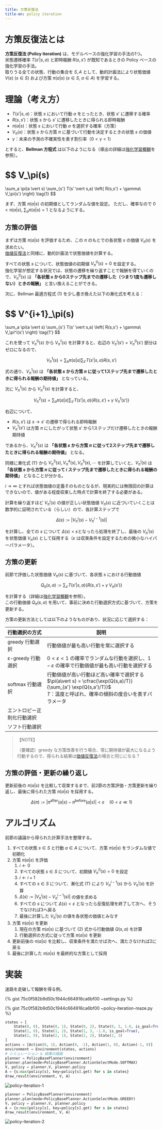 ```yaml
---
title: 方策反復法
title-en: policy iteration
---
```

# 方策反復法とは

**方策反復法 (Policy iteration)** は、モデルベースの強化学習の手法の1つ。  
状態遷移確率 $T(s'\vert s,a)$ と即時報酬 $R(s,s')$ が既知であるときの Policy ベースの強化学習の手法。  
取りうる全ての状態、行動の集合を $S, A$ として、動的計画法により状態価値 $V(s)\ (s \in S)$ および方策 $\pi(a\vert s)\ (s \in S,\ a \in A)$ を学習する。


# 理論（考え方）

- $T(s'\vert s,a)$：状態 $s$ において行動 $a$ をとったとき、状態 $s'$ に遷移する確率
- $R(s,s')$：状態 $s$ から $s'$ に遷移したときに得られる即時報酬
- $\pi(a\vert s)$：状態 $s$ において行動 $a$ を選択する確率（方策）
- $V_\pi(s)$：状態 $s$ から方策 $\pi$ に基づいて行動を決定するときの状態 $s$ の価値
- $\gamma$：未来の予測の不確実性を表す割引率（$0\lt \gamma \lt 1$）

とすると、**Bellman 方程式** は以下のようになる（導出の詳細は[強化学習概観](reinforcement-learning-overview.md)を参照）。  

$$
V_\pi(s)
=
\sum_a \pi(a \vert s) \sum_{s'} T(s' \vert s,a)
\left\{ R(s,s') + \gamma\ V_\pi(s') \right\}
\tag{1}
$$

まず、方策 $\pi(a\vert s)$ の初期値としてランダムな値を設定。
ただし、確率なので $0\lt\pi(a\vert s),\ \sum_a\pi(a\vert s) = 1$ となるようにする。

## 方策の評価

まずは方策 $\pi(a\vert s)$ を評価するため、この $\pi$ のもとでの各状態 $s$ の価値 $V_\pi(s)$ を求めたい。  
[価値反復法](value-iteration.md)と同様に、動的計画法で状態価値を計算する。

すべての状態 $s$ について、状態価値の初期値 $V_\pi^0(s)=0$ を設定する。  
強化学習が想定する状況では、状態の遷移を繰り返すことで報酬を得ていくので、$V_\pi^0(s)$ は **「各状態 $s$ から0ステップ先までの遷移した（つまり1度も遷移しない）ときの報酬」** と言い換えることができる。

次に、Bellman 最適方程式 $(1)$ を少し書き換えた以下の漸化式を考える：

$$
V^{i+1}_\pi(s)
=
\sum_a \pi(a \vert s) \sum_{s'} T(s' \vert s,a)
\left\{ R(s,s') + \gamma\ V_\pi^i(s') \right\}
\tag{1'}
$$

これを使って $V_\pi^0(s)$ から $V_\pi^1(s)$ を計算すると、右辺の $V_\pi^i(s')=V_\pi^0(s')$ 部分はゼロになるので、

$$
V_\pi^1(s) =
\sum_a \pi(a \vert s) \sum_{s'} T(s' \vert s,a)
R(s,s')
$$

式の通り、$V_\pi^1(s)$ は **「各状態 $s$ から方策 $\pi$ に従って1ステップ先まで遷移したときに得られる報酬の期待値」** となっている。

次に $V_\pi^1(s)$ から $V_\pi^2(s)$ を計算すると、

$$
V_\pi^2(s) =
\sum_a \pi(a \vert s)
\sum_{s'} T(s' \vert s,a)
\left\{
    R(s,s') + \gamma\ V_\pi^1(s')
\right\}
$$

右辺について、
- $R(s,s')$ は $s\to s'$ の遷移で得られる即時報酬
- $V_\pi^1(s')$ は方策 $\pi$ にしたがって状態 $s'$ から1ステップだけ遷移したときの報酬期待値

であるから、$V_\pi^2(s)$ は **「各状態 $s$ から方策 $\pi$ に従って2ステップ先まで遷移したときに得られる報酬の期待値」** となる。

同様に漸化式 $(1')$ から $V_\pi^3(s),V_\pi^4(s),V_\pi^5(s),\cdots$ を計算していくと、$V_\pi^i(s)$ は **「各状態 $s$ から方策 $\pi$ に従って $i$ ステップ先まで遷移したときに得られる報酬の期待値」** となることが分かる。

$i\to \infty$ とすれば状態価値の定義そのものとなるが、現実的には無限回の計算はできないので、値がある程度収束した時点で計算を終了する必要がある。

計算を繰り返すほど $V_\pi^i(s)$ の値が正しい状態価値 $V_\pi(s)$ に近づいていくことは数学的に証明されている（らしい）ので、各計算ステップで

$$
\Delta (s) := \vert V_\pi^i(s) - V_\pi^{i-1}(s) \vert
$$

を計算し、全ての $s$ について $\Delta (s) \lt \varepsilon$となったら処理を終了し、最後の $V_\pi^i(s)$ を状態価値 $V_\pi(s)$ として採用する（$\varepsilon$ は収束条件を設定するための微小なハイパーパラメータ）。


## 方策の更新

前節で評価した状態価値 $V_\pi(s)$ に基づいて、各状態 $s$ における行動価値

$$
Q_\pi(s,a) :=
\sum_{s'} T(s' \vert s,a)
\left\{
    R(s,s') + \gamma\ V_\pi(s')
\right\}
\tag{2}
$$

を計算する（詳細は[強化学習概観](reinforcement-learning-overview.md)を参照）。  
この行動価値 $Q_\pi(s,a)$ を用いて、事前に決めた行動選択方式に基づいて、方策を更新する。

方策の更新方法としては以下のようなものがあり、状況に応じて選択する：

| 行動選択の方式           | 説明                                                                                                                          |
| :---------------- | --------------------------------------------------------------------------------------------------------------------------- |
| greedy 行動選択       | 行動価値が最も高い行動を常に選択する                                                                                                          |
| ε-greedy 行動選択     | $0\lt \varepsilon \lt 1$ の確率でランダムな行動を選択し、$1-\varepsilon$ の確率で行動価値が最も高い行動を選択する                                               |
| softmax 行動選択      | 行動価値が高い行動ほど高い確率で選択する<br>$\pi(a\vert s) = \cfrac{\exp(Q(s,a)/T)}{\sum_{a'} \exp(Q(s,a')/T)}$<br>$T$：温度と呼ばれ、確率の傾斜の度合いを表すパラメータ |
| エントロピー正則化行動選択<br> |                                                                                                                             |
| ソフト行動選択           |                                                                                                                             |

> 【NOTE】
> 
> （要確認）greedy な方策改善を行う場合、常に期待値が最大になるよう行動するので、得られる結果は[価値反復法](value-iteration.md)の場合と同じになる？


## 方策の評価・更新の繰り返し

更新前後の $\pi(a\vert s)$ を比較して収束するまで、前2節の方策評価・方策更新を繰り返し、最後に得られた方策 $\pi(a\vert s)$ を採用する。

$$
\Delta(\pi) := \left\vert \pi^\mathrm{after}(a\vert s) - \pi^\mathrm{before}(a\vert s) \right\vert \lt \varepsilon\quad(0\lt \varepsilon \ll 1)
$$


# アルゴリズム

前節の議論から得られた計算手法を整理する。

1. すべての状態 $s\in S$ と行動 $a\in A$ について、方策 $\pi(a\vert s)$ をランダムな値で初期化
2. 方策 $\pi(a\vert s)$ を評価
    1. $i \gets 0$
    2. すべての状態 $s \in S$ について、初期値 $V_\pi^0(s)=0$ を設定
    3. $i \gets i+1$
    4. すべての $s \in S$ について、漸化式 $(1')$ により $V_\pi^{i-1}(s)$ から $V_\pi^i(s)$ を計算
    5. $\Delta(s) := \vert V_\pi^i(s) - V_\pi^{i-1}(s) \vert$ の値を求める
    6. すべての $s$ について $\Delta(s) \lt \varepsilon$ となったら反復処理を終了して次へ、そうでなければ3へ戻る
    7. 最後に計算した $V_\pi^i(s)$ の値を各状態の価値とみなす
3. 方策 $\pi(a\vert s)$ を更新
    1. 現在の方策 $\pi(a\vert s)$ に基づいて $(2)$ 式から行動価値 $Q(s,a)$ を計算
    2. 行動選択の方式に従って方策 $\pi(a\vert s)$ を更新
4. 更新前後の $\pi(a\vert s)$ を比較し、収束条件を満たせば次へ、満たさなければ2に戻る
5. 最後に計算した $\pi(a\vert s)$ を最終的な方策として採用


# 実装

迷路を走破して報酬を得る例。

{% gist 75c0f582b9d50c1944c664916ca6bf00 ~settings.py %}

{% gist 75c0f582b9d50c1944c664916ca6bf00 ~policy-iteration-maze.py %}

```python
states = [
    State(0, 0), State(0, 1), State(0, 2), State(0, 3, 1.0, is_goal=True),
    State(1, 0), State(1, 2), State(1, 3, -1.0, is_goal=True),
    State(2, 0), State(2, 1), State(2, 2), State(2, 3)
]
actions = [Action(0, 1), Action(0, -1), Action(1, 0), Action(-1, 0)]
environment = Environment(states, actions)
# シミュレーション & 結果の描画
planner = PolicyBasePlanner(environment)
planner.plan(mode=PolicyBasePlanner.ActionSelectMode.SOFTMAX)
V, policy = planner.V, planner.policy
A = {s:max(policy[s], key=policy[s].get) for s in states}
draw_result(environment, V, A)
```

![policy-iteration-1](https://gist.github.com/user-attachments/assets/9646e87e-5c6e-442a-8a4b-c917563f91c8)


```python
planner = PolicyBasePlanner(environment)
planner.plan(mode=PolicyBasePlanner.ActionSelectMode.GREEDY)
V, policy = planner.V, planner.policy
A = {s:max(policy[s], key=policy[s].get) for s in states}
draw_result(environment, V, A)
```

![policy-iteration-2](https://gist.github.com/user-attachments/assets/9f410747-d3c5-42f4-b89c-cd00353cc748)
